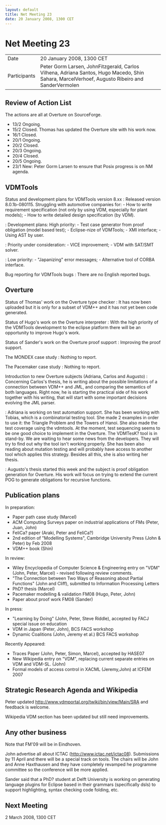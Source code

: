 ```yaml
---
layout: default
title: Net Meeting 23
date: 20 January 2008, 1300 CET
---
```


<script src="https://code.jquery.com/jquery-1.11.1.min.js">
</script>
<script src="/javascripts/edit.js"></script>
<script>setEditButonNm();</script>

# Net Meeting 23

|||
|---|---|
| Date | 20 January 2008, 1300 CET |
| Participants | Peter Gorm Larsen, JohnFitzgerald, Carlos Vilhena, Adriana Santos, Hugo Macedo, Shin Sahara, MarcelVerhoef, Augusto Ribeiro and SanderVermolen |

Review of Action List
---------------------

The actions are all at Overture on SourceForge.

-   13/2 Ongoing.
-   15/2 Closed. Thomas has updated the Overture site with his work now.
-   16/1 Closed.
-   20/1 Ongoing.
-   20/2 Closed.
-   20/3 Ongoing.
-   20/4 Closed.
-   20/5 Ongoing.
-   23/1 New: Peter Gorm Larsen to ensure that Posix progress is on NM
    agenda.

VDMTools
--------

Status and development plans for VDMTools version 8.xx
:   Released version 8.0.1b-080115. Struggling with automotive companies
    for:
    -   How to write requirement specification (not only by using VDM,
        especially for plant models);
    -   How to write detailed design specification (by VDM).

:   Development plans: High priority:
    -   Test case generator from proof obligation (model based test);
    -   Eclipse-nize of VDMTools;
    -   XMI interface;
    -   Using AST by user.

:   Priority under consideration:
    -   VICE improvement;
    -   VDM with SAT/SMT solver.

:   Low priority:
    -   "Japanizing" error messages;
    -   Alternative tool of CORBA interface.

<!-- -->

Bug reporting for VDMTools bugs
:   There are no English reported bugs.

Overture
--------

Status of Thomas' work on the Overture type checker
:   It has now been uploaded but it is only for a subset of VDM++ and it
    has not yet been code generated.

<!-- -->

Status of Hugo's work on the Overture interpreter
:   With the high priority of the VDMTools development to the eclipse
    platform there will be an opportunity to improve Hugo's work.

<!-- -->

Status of Sander's work on the Overture proof support
:   Improving the proof support.

<!-- -->

The MONDEX case study
:   Nothing to report.

<!-- -->

The Pacemaker case study
:   Nothing to report.

<!-- -->

Introduction to new Overture subjects (Adriana, Carlos and Augusto)
:   Concerning Carlos's thesis, he is writing about the possible
    limitations of a connection between VDM++ and JML, and comparing the
    semantics of both languages. Right now, he is starting the practical
    side of his work together with his writing, that will start with
    some important decisions evolving the JML parser.

<!-- -->

:   Adriana is working on test automation support. She has been working
    with Tobias, which is a combinatorial testing tool. She made 2
    examples in order to use it: the Triangle Problem and the Towers of
    Hanoi. She also made the test coverage using the vdmtools. At the
    moment, test sequencing seems to be one good choice to implement in
    the Overture. The VDMTesK? tool is in stand-by. We are waiting to
    hear some news from the developers. They will try to find out why
    the tool isn't working properly. She has been also reading about
    mutation testing and will probably have access to another tool which
    applies this strategy. Besides all this, she is also writing her
    thesis.

<!-- -->

:   Augusto's thesis started this week and the subject is proof
    obligation generation for Overture. His work will focus on trying to
    extend the current POG to generate obligations for recursive
    functions.

Publication plans
-----------------

In preparation:

-   Paper path case study (Marcel)
-   ACM Computing Surveys paper on industrial applications of FMs
    (Peter, Juan, John)
-   FeliCa? paper (Araki, Peter and FeliCa?)
-   2nd edition of "Modelling Systems", Cambridge University Press (John
    & Peter) by Feb 2008
-   VDM++ book (Shin)

In review:

-   Wiley Encyclopedia of Computer Science & Engineering entry on "VDM"
    (John, Peter, Marcel) - revised following review comments.
-   "The Connection between Two Ways of Reasoning about Partial
    Functions" (John and Cliff), submitted to Information Processing
    Letters
-   PhD? thesis (Marcel)
-   Pacemaker modelling & validation FM08 (Hugo, Peter, John)
-   Paper about proof work FM08 (Sander)

In press:

-   "Learning by Doing" (John, Peter, Steve Riddle), accepted by FACJ
    special issue on education
-   VDM in Japan (Peter, John), BCS FACS workshop
-   Dynamic Coalitions (John, Jeremy et al.) BCS FACS workshop

Recently Appeared:

-   Traces Paper (John, Peter, Simon, Marcel), accepted by HASE07
-   New Wikipedia entry on "VDM", replacing current separate entries on
    VDM and VDM-SL. (John)
-   Formal models of access control in XACML (Jeremy,John) at ICFEM 2007

Strategic Research Agenda and Wikipedia
---------------------------------------

Peter updated <http://www.vdmportal.org/twiki/bin/view/Main/SRA> and
feedback is welcome.

Wikipedia VDM section has been updated but still need improvements.

Any other business
------------------

Note that FM'09 will be in Eindhoven.

John advertise all about ICTAC (http://www.ictac.net/ictac08).
Submissions by 11 April and there will be a special track on tools. The
chairs will be John and Anne Haxthausen and they have completely
revamped he programme committee so the conference will be more applied.

Sander said that a PhD? student at Delft University is working on
generating language plugins for Eclipse based in their grammars
(specifically dsls) to support highlighting, syntax checking code
folding, etc.

Next Meeting
------------

2 March 2008, 1300 CET

   <div id="edit_page_div"></div>